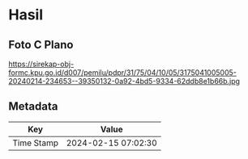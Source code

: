 # Hasil

## Foto C Plano

https://sirekap-obj-formc.kpu.go.id/d007/pemilu/pdpr/31/75/04/10/05/3175041005005-20240214-234653--39350132-0a92-4bd5-9334-62ddb8e1b66b.jpg


## Metadata

| Key        | Value               |
| ---------- | ------------------- |
| Time Stamp | 2024-02-15 07:02:30 |



